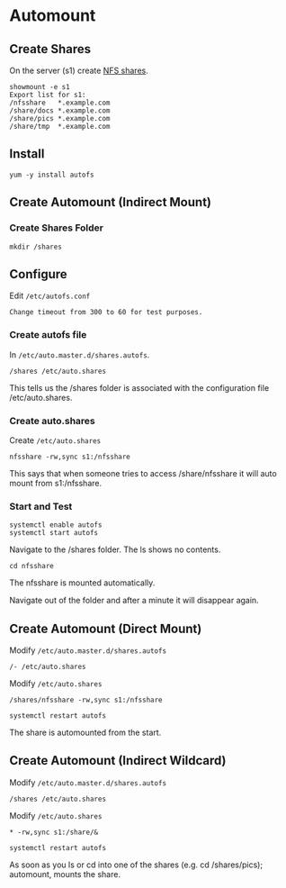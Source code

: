 # Automount

## Create Shares

On the server (s1) create [NFS shares](./NFS.md).

```
showmount -e s1
Export list for s1:
/nfsshare   *.example.com
/share/docs *.example.com
/share/pics *.example.com
/share/tmp  *.example.com
```

## Install
```
yum -y install autofs
```


## Create Automount (Indirect Mount)

### Create Shares Folder
```
mkdir /shares
```

## Configure

Edit `/etc/autofs.conf`

```
Change timeout from 300 to 60 for test purposes.
```

### Create autofs file
In `/etc/auto.master.d/shares.autofs`.

```
/shares /etc/auto.shares
```

This tells us the /shares folder is associated with the configuration file /etc/auto.shares.

### Create auto.shares

Create `/etc/auto.shares`

```
nfsshare -rw,sync s1:/nfsshare
```

This says that when someone tries to access /share/nfsshare it will auto mount from s1:/nfsshare.

### Start and Test

```
systemctl enable autofs
systemctl start autofs
```

Navigate to the /shares folder.  The ls shows no contents.

```
cd nfsshare
```

The nfsshare is mounted automatically.

Navigate out of the folder and after a minute it will disappear again. 

## Create Automount (Direct Mount)

Modify `/etc/auto.master.d/shares.autofs`

```
/- /etc/auto.shares
```

Modify `/etc/auto.shares`

```
/shares/nfsshare -rw,sync s1:/nfsshare
```

```
systemctl restart autofs
```

The share is automounted from the start.

## Create Automount (Indirect Wildcard)

Modify `/etc/auto.master.d/shares.autofs`

```
/shares /etc/auto.shares
```

Modify `/etc/auto.shares`

```
* -rw,sync s1:/share/&
```

```
systemctl restart autofs
```

As soon as you ls or cd into one of the shares (e.g. cd /shares/pics); automount, mounts the share.








